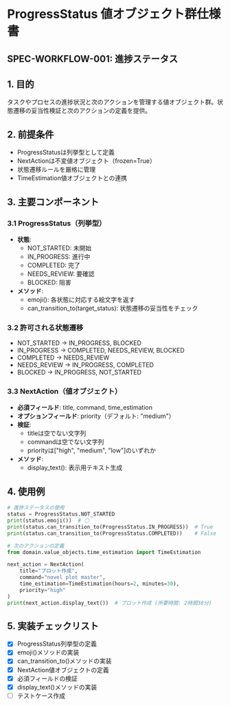# ProgressStatus 値オブジェクト群仕様書

## SPEC-WORKFLOW-001: 進捗ステータス


## 1. 目的
タスクやプロセスの進捗状況と次のアクションを管理する値オブジェクト群。状態遷移の妥当性検証と次のアクションの定義を提供。

## 2. 前提条件
- ProgressStatusは列挙型として定義
- NextActionは不変値オブジェクト（frozen=True）
- 状態遷移ルールを厳格に管理
- TimeEstimation値オブジェクトとの連携

## 3. 主要コンポーネント

### 3.1 ProgressStatus（列挙型）
- **状態**:
  - NOT_STARTED: 未開始
  - IN_PROGRESS: 進行中
  - COMPLETED: 完了
  - NEEDS_REVIEW: 要確認
  - BLOCKED: 阻害
- **メソッド**:
  - emoji(): 各状態に対応する絵文字を返す
  - can_transition_to(target_status): 状態遷移の妥当性をチェック

### 3.2 許可される状態遷移
- NOT_STARTED → IN_PROGRESS, BLOCKED
- IN_PROGRESS → COMPLETED, NEEDS_REVIEW, BLOCKED
- COMPLETED → NEEDS_REVIEW
- NEEDS_REVIEW → IN_PROGRESS, COMPLETED
- BLOCKED → IN_PROGRESS, NOT_STARTED

### 3.3 NextAction（値オブジェクト）
- **必須フィールド**: title, command, time_estimation
- **オプションフィールド**: priority（デフォルト: "medium"）
- **検証**:
  - titleは空でない文字列
  - commandは空でない文字列
  - priorityは["high", "medium", "low"]のいずれか
- **メソッド**:
  - display_text(): 表示用テキスト生成

## 4. 使用例
```python
# 進捗ステータスの使用
status = ProgressStatus.NOT_STARTED
print(status.emoji())  # ⚪
print(status.can_transition_to(ProgressStatus.IN_PROGRESS))  # True
print(status.can_transition_to(ProgressStatus.COMPLETED))    # False

# 次のアクションの定義
from domain.value_objects.time_estimation import TimeEstimation

next_action = NextAction(
    title="プロット作成",
    command="novel plot master",
    time_estimation=TimeEstimation(hours=2, minutes=30),
    priority="high"
)
print(next_action.display_text())  # プロット作成 (所要時間: 2時間30分)
```

## 5. 実装チェックリスト
- [x] ProgressStatus列挙型の定義
- [x] emoji()メソッドの実装
- [x] can_transition_to()メソッドの実装
- [x] NextAction値オブジェクトの定義
- [x] 必須フィールドの検証
- [x] display_text()メソッドの実装
- [ ] テストケース作成
